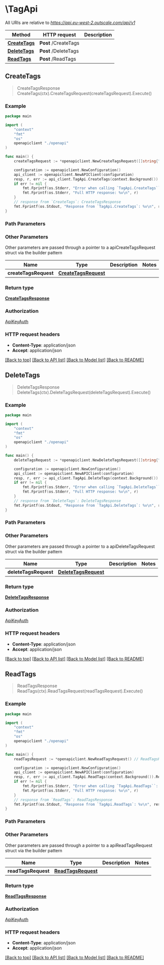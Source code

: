 # \TagApi

All URIs are relative to *https://api.eu-west-2.outscale.com/api/v1*

Method | HTTP request | Description
------------- | ------------- | -------------
[**CreateTags**](TagApi.md#CreateTags) | **Post** /CreateTags | 
[**DeleteTags**](TagApi.md#DeleteTags) | **Post** /DeleteTags | 
[**ReadTags**](TagApi.md#ReadTags) | **Post** /ReadTags | 



## CreateTags

> CreateTagsResponse CreateTags(ctx).CreateTagsRequest(createTagsRequest).Execute()



### Example

```go
package main

import (
    "context"
    "fmt"
    "os"
    openapiclient "./openapi"
)

func main() {
    createTagsRequest := *openapiclient.NewCreateTagsRequest([]string{"ResourceIds_example"}, []openapiclient.ResourceTag{*openapiclient.NewResourceTag("Key_example", "Value_example")}) // CreateTagsRequest |  (optional)

    configuration := openapiclient.NewConfiguration()
    api_client := openapiclient.NewAPIClient(configuration)
    resp, r, err := api_client.TagApi.CreateTags(context.Background()).CreateTagsRequest(createTagsRequest).Execute()
    if err != nil {
        fmt.Fprintf(os.Stderr, "Error when calling `TagApi.CreateTags``: %v\n", err)
        fmt.Fprintf(os.Stderr, "Full HTTP response: %v\n", r)
    }
    // response from `CreateTags`: CreateTagsResponse
    fmt.Fprintf(os.Stdout, "Response from `TagApi.CreateTags`: %v\n", resp)
}
```

### Path Parameters



### Other Parameters

Other parameters are passed through a pointer to a apiCreateTagsRequest struct via the builder pattern


Name | Type | Description  | Notes
------------- | ------------- | ------------- | -------------
 **createTagsRequest** | [**CreateTagsRequest**](CreateTagsRequest.md) |  | 

### Return type

[**CreateTagsResponse**](CreateTagsResponse.md)

### Authorization

[ApiKeyAuth](../README.md#ApiKeyAuth)

### HTTP request headers

- **Content-Type**: application/json
- **Accept**: application/json

[[Back to top]](#) [[Back to API list]](../README.md#documentation-for-api-endpoints)
[[Back to Model list]](../README.md#documentation-for-models)
[[Back to README]](../README.md)


## DeleteTags

> DeleteTagsResponse DeleteTags(ctx).DeleteTagsRequest(deleteTagsRequest).Execute()



### Example

```go
package main

import (
    "context"
    "fmt"
    "os"
    openapiclient "./openapi"
)

func main() {
    deleteTagsRequest := *openapiclient.NewDeleteTagsRequest([]string{"ResourceIds_example"}, []openapiclient.ResourceTag{*openapiclient.NewResourceTag("Key_example", "Value_example")}) // DeleteTagsRequest |  (optional)

    configuration := openapiclient.NewConfiguration()
    api_client := openapiclient.NewAPIClient(configuration)
    resp, r, err := api_client.TagApi.DeleteTags(context.Background()).DeleteTagsRequest(deleteTagsRequest).Execute()
    if err != nil {
        fmt.Fprintf(os.Stderr, "Error when calling `TagApi.DeleteTags``: %v\n", err)
        fmt.Fprintf(os.Stderr, "Full HTTP response: %v\n", r)
    }
    // response from `DeleteTags`: DeleteTagsResponse
    fmt.Fprintf(os.Stdout, "Response from `TagApi.DeleteTags`: %v\n", resp)
}
```

### Path Parameters



### Other Parameters

Other parameters are passed through a pointer to a apiDeleteTagsRequest struct via the builder pattern


Name | Type | Description  | Notes
------------- | ------------- | ------------- | -------------
 **deleteTagsRequest** | [**DeleteTagsRequest**](DeleteTagsRequest.md) |  | 

### Return type

[**DeleteTagsResponse**](DeleteTagsResponse.md)

### Authorization

[ApiKeyAuth](../README.md#ApiKeyAuth)

### HTTP request headers

- **Content-Type**: application/json
- **Accept**: application/json

[[Back to top]](#) [[Back to API list]](../README.md#documentation-for-api-endpoints)
[[Back to Model list]](../README.md#documentation-for-models)
[[Back to README]](../README.md)


## ReadTags

> ReadTagsResponse ReadTags(ctx).ReadTagsRequest(readTagsRequest).Execute()



### Example

```go
package main

import (
    "context"
    "fmt"
    "os"
    openapiclient "./openapi"
)

func main() {
    readTagsRequest := *openapiclient.NewReadTagsRequest() // ReadTagsRequest |  (optional)

    configuration := openapiclient.NewConfiguration()
    api_client := openapiclient.NewAPIClient(configuration)
    resp, r, err := api_client.TagApi.ReadTags(context.Background()).ReadTagsRequest(readTagsRequest).Execute()
    if err != nil {
        fmt.Fprintf(os.Stderr, "Error when calling `TagApi.ReadTags``: %v\n", err)
        fmt.Fprintf(os.Stderr, "Full HTTP response: %v\n", r)
    }
    // response from `ReadTags`: ReadTagsResponse
    fmt.Fprintf(os.Stdout, "Response from `TagApi.ReadTags`: %v\n", resp)
}
```

### Path Parameters



### Other Parameters

Other parameters are passed through a pointer to a apiReadTagsRequest struct via the builder pattern


Name | Type | Description  | Notes
------------- | ------------- | ------------- | -------------
 **readTagsRequest** | [**ReadTagsRequest**](ReadTagsRequest.md) |  | 

### Return type

[**ReadTagsResponse**](ReadTagsResponse.md)

### Authorization

[ApiKeyAuth](../README.md#ApiKeyAuth)

### HTTP request headers

- **Content-Type**: application/json
- **Accept**: application/json

[[Back to top]](#) [[Back to API list]](../README.md#documentation-for-api-endpoints)
[[Back to Model list]](../README.md#documentation-for-models)
[[Back to README]](../README.md)

